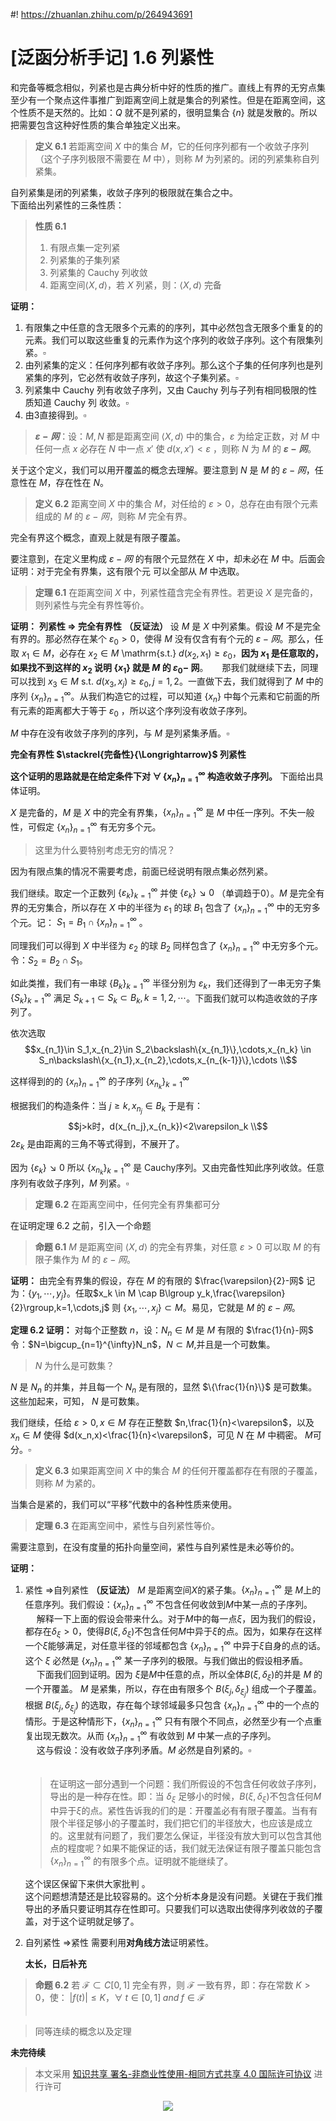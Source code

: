 #! https://zhuanlan.zhihu.com/p/264943691
# [泛函分析手记] 1.6 列紧性
和完备等概念相似，列紧也是古典分析中好的性质的推广。直线上有界的无穷点集至少有一个聚点这件事推广到距离空间上就是集合的列紧性。但是在距离空间，这个性质不是天然的。比如：$Q$ 就不是列紧的，很明显集合 $\{n\}$ 就是发散的。所以把需要包含这种好性质的集合单独定义出来。
> **定义 6.1** 若距离空间 $X$ 中的集合 $M$，它的任何序列都有一个收敛子序列（这个子序列极限不需要在 $M$ 中），则称 $M$ 为列紧的。闭的列紧集称自列紧集。

自列紧集是闭的列紧集，收敛子序列的极限就在集合之中。  
下面给出列紧性的三条性质：
> **性质 6.1** 
> 1. 有限点集一定列紧
> 2. 列紧集的子集列紧
> 3. 列紧集的 $\mathrm{Cauchy}$ 列收敛
> 4. 距离空间$\langle X,d \rangle$，若 $X$ 列紧，则：$\langle X,d \rangle$ 完备
 
**证明：**
1. 有限集之中任意的含无限多个元素的的序列，其中必然包含无限多个重复的的元素。我们可以取这些重复的元素作为这个序列的收敛子序列。这个有限集列紧。$\square$
2. 由列紧集的定义：任何序列都有收敛子序列。那么这个子集的任何序列也是列紧集的序列，它必然有收敛子序列，故这个子集列紧。$\square$
3. 列紧集中 $\mathrm{Cauchy}$ 列有收敛子序列，又由 $\mathrm{Cauchy}$ 列与子列有相同极限的性质知道 $\mathrm{Cauchy}$ 列 收敛。$\square$
4. 由3直接得到。$\square$

> **$\varepsilon-网$**：设：$M,N$ 都是距离空间 $\langle X,d\rangle$ 中的集合，$\varepsilon$ 为给定正数，对 $M$ 中任何一点 $x$ 必存在 $N$ 中一点 $x'$ 使 $d(x,x')<\varepsilon$ ，则称 $N$ 为 $M$ 的 **$\varepsilon-网$**。

关于这个定义，我们可以用开覆盖的概念去理解。要注意到 $N$ 是 $M$ 的 $\varepsilon-网$，任意性在 $M$，存在性在 $N$。

>**定义 6.2** 距离空间 $X$ 中的集合 $M$，对任给的 $\varepsilon>0$，总存在由有限个元素组成的 $M$ 的 $\varepsilon-网$，则称 $M$ 完全有界。

完全有界这个概念，直观上就是有限子覆盖。

要注意到，在定义里构成 $\varepsilon-网$ 的有限个元显然在 $X$ 中，却未必在 $M$ 中。后面会证明：对于完全有界集，这有限个元         可以全部从 $M$ 中选取。

> **定理 6.1** 在距离空间 $X$ 中，列紧性蕴含完全有界性。若更设 $X$ 是完备的，则列紧性与完全有界性等价。

**证明：**
**列紧性 $\Rightarrow$ 完全有界性**    **（反证法）** 设 $M$ 是 $X$ 中列紧集。假设 $M$ 不是完全有界的。那必然存在某个 $\varepsilon_0 > 0$，使得 $M$ 没有仅含有有个元的 $\varepsilon-网$。那么，任取 $x_1 \in M$，必存在 $x_2 \in M$ \mathrm{s.t.} $d(x_2,x_1) \geqslant \varepsilon_0$，**因为 $x_1$ 是任意取的，如果找不到这样的 $x_2$ 说明 $\{x_1\}$ 就是 $M$ 的 $\varepsilon_0-$ 网**。
　
那我们就继续下去，同理可以找到 $x_3\in M$ s.t. $d(x_3,x_j)\geqslant \varepsilon_0,j=1,2$。一直做下去，我们就得到了 $M$ 中的序列 $\{x_n\}_{n=1}^{\infty}$。从我们构造它的过程，可以知道 $\{x_n\}$ 中每个元素和它前面的所有元素的距离都大于等于 $\varepsilon_0$ ，所以这个序列没有收敛子序列。
　

$M$ 中存在没有收敛子序列的序列，与 $M$ 是列紧集矛盾。$\square$
 
**完全有界性 $\stackrel{完备性}{\Longrightarrow}$ 列紧性**  

**这个证明的思路就是在给定条件下对 $\forall\,\{x_n\}_{n=1}^{\infty}$ 构造收敛子序列。** 下面给出具体证明。 


$X$ 是完备的，$M$ 是 $X$ 中的完全有界集，$\{x_n\}_{n=1}^{\infty}$ 是 $M$ 中任一序列。不失一般性，可假定 $\{x_n\}_{n=1}^{\infty}$ 有无穷多个元。

>这里为什么要特别考虑无穷的情况？

因为有限点集的情况不需要考虑，前面已经说明有限点集必然列紧。
    
    
我们继续。取定一个正数列 $\{\varepsilon_k\}_{k=1}^{\infty}$ 并使 $\{\varepsilon_k\}\searrow0$ （单调趋于0）。$M$ 是完全有界的无穷集合，所以存在 $X$ 中的半径为 $\varepsilon_1$ 的球 $B_1$ 包含了 $\{x_n\}_{n=1}^{\infty}$ 中的无穷多个元。记： $S_1=B_1\cap\{x_n\}_{n=1}^{\infty}$ 。

同理我们可以得到 $X$ 中半径为 $\varepsilon_2$ 的球 $B_2$ 同样包含了 $\{x_n\}_{n=1}^{\infty}$ 中无穷多个元。令：$S_2=B_2\cap S_1$。

如此类推，我们有一串球 $\{B_k\}_{k=1}^{\infty}$ 半径分别为 $\varepsilon_k$，我们还得到了一串无穷子集 $\{S_k\}_{k=1}^{\infty}$ 满足 $S_{k+1}\subset S_k \subset B_k,k=1,2,\cdots$。下面我们就可以构造收敛的子序列了。

依次选取
$$x_{n_1}\in S_1,x_{n_2}\in S_2\backslash\{x_{n_1}\},\cdots,x_{n_k} \in S_n\backslash\{x_{n_1},x_{n_2},\cdots,x_{n_{k-1}}\},\cdots \\$$

这样得到的的 $\{x_n\}_{n=1}^{\infty}$ 的子序列 $\{x_{n_{k}}\}_{k=1}^{\infty}$ 

根据我们的构造条件：当 $j\geqslant k,x_{n_j}\in B_k$ 于是有：
$$j>k时，d(x_{n_j},x_{n_k})<2\varepsilon_k \\$$
$2\varepsilon_k$ 是由距离的三角不等式得到，不展开了。
    
因为 $\{\varepsilon_k\}\searrow0$ 所以 $\{x_{n_{k}}\}_{k=1}^{\infty}$ 是 $\mathrm{Cauchy}$序列。又由完备性知此序列收敛。任意序列有收敛子序列，$M$ 列紧。$\square$

> **定理 6.2** 在距离空间中，任何完全有界集都可分

在证明定理 6.2 之前，引入一个命题
> **命题 6.1** $M$ 是距离空间 $\langle X,d\rangle$ 的完全有界集，对任意 $\varepsilon >0$ 可以取 $M$ 的有限子集作为 $M$ 的 $\varepsilon-网$。

**证明：** 由完全有界集的假设，存在 $M$ 的有限的 $\frac{\varepsilon}{2}-网$ 记为：$\{y_1, \cdots ,y_j\}$。任取$x_k \in M \cap B\lgroup y_k,\frac{\varepsilon}{2}\rgroup,k=1,\cdots,j$ 则 $\{x_1,\cdots ,x_j\}\subset M$。易见，它就是 $M$ 的 $\varepsilon-网$。

**定理 6.2 证明：** 对每个正整数 $n$，设：$N_n\in M$ 是 $M$ 有限的 $\frac{1}{n}-网$ 令：$N=\bigcup_{n=1}^{\infty}N_n$，$N \subset M$,并且是一个可数集。

> $N$ 为什么是可数集？

$N$ 是 $N_n$ 的并集，并且每一个 $N_n$ 是有限的，显然 $\{\frac{1}{n}\}$ 是可数集。这些加起来，可知， $N$ 是可数集。

我们继续，任给 $\varepsilon >0,x\in M$ 存在正整数 $n,\frac{1}{n}<\varepsilon$，以及 $x_n\in M$ 使得 $d(x_n,x)<\frac{1}{n}<\varepsilon$，可见 $N$ 在 $M$ 中稠密。 $M$可分。$\square$

> **定义 6.3** 如果距离空间 $X$ 中的集合 $M$ 的任何开覆盖都存在有限的子覆盖，则称 $M$ 为紧的。

当集合是紧的，我们可以“平移”代数中的各种性质来使用。

> **定理 6.3** 在距离空间中，紧性与自列紧性等价。

需要注意到，在没有度量的拓扑向量空间，紧性与自列紧性是未必等价的。

**证明：**
1. 紧性 $\Longrightarrow$自列紧性
   **（反证法）** $M$ 是距离空间$X$的紧子集。$\{x_n\}_{n=1}^{\infty}$ 是 $M$上的任意序列。我们假设：$\{x_n\}_{n=1}^{\infty}$ 不包含任何收敛到$M$中某一点的子序列。   
   　
   解释一下上面的假设会带来什么。对于$M$中的每一点$\xi$，因为我们的假设，都存在$\delta_\xi >0$，使得$B(\xi,\delta_\xi)$不包含任何$M$中异于$\xi$的点。因为，如果存在这样一个$\xi$能够满足，对任意半径的邻域都包含 $\{x_n\}_{n=1}^{\infty}$ 中异于$\xi$自身的点的话。这个 $\xi$ 必然是 $\{x_n\}_{n=1}^{\infty}$ 某一子序列的极限。与我们做出的假设相矛盾。  
   　
   下面我们回到证明。因为 $\xi$是$M$中任意的点，所以全体$B(\xi,\delta_\xi)$的并是 $M$ 的一个开覆盖。 $M$ 是紧集，所以，存在由有限多个 $B(\xi_j,\delta_{\xi_j})$ 组成一个子覆盖。根据 $B(\xi_j,\delta_{\xi_j})$ 的选取，存在每个球邻域最多只包含 $\{x_n\}_{n=1}^{\infty}$ 中的一个点的情形。于是这种情形下，$\{x_n\}_{n=1}^{\infty}$ 只有有限个不同点，必然至少有一个点重复出现无数次。从而 $\{x_n\}_{n=1}^{\infty}$ 有收敛到 $M$ 中某一点的子序列。  
   　
   这与假设：没有收敛子序列矛盾。$M$ 必然是自列紧的。$\square$  
   　

    > 在证明这一部分遇到一个问题：我们所假设的不包含任何收敛子序列，导出的是一种存在性。即：当 $\delta_\xi$ 足够小的时候，$B(\xi,\delta_\xi)$不包含任何$M$中异于$\xi$的点。紧性告诉我的们的是：开覆盖必有有限子覆盖。当有有限个半径足够小的子覆盖时，我们把它们的半径放大，也应该是成立的。这里就有问题了，我们要怎么保证，半径没有放大到可以包含其他点的程度呢？如果不能保证的话，我们就无法保证有限子覆盖只能包含 $\{x_n\}_{n=1}^{\infty}$ 的有限多个点。证明就不能继续了。

    这个误区保留下来供大家批判 。  
    这个问题想清楚还是比较容易的。这个分析本身是没有问题。关键在于我们推导出的矛盾只要证明其存在性即可。只要我们可以选取出使得序列收敛的子覆盖，对于这个证明就足够了。

2. 自列紧性 $\Longrightarrow$紧性
   需要利用**对角线方法**证明紧性。
   　

   **太长，日后补充** 

> **命题 6.2** 若 $\mathscr{F} \subset C[0,1]$ 完全有界，则 $\mathscr{F}$ 一致有界，即：存在常数 $K>0$，使：
$\lvert f(t) \rvert \leqslant K ，\forall \;t \in [0,1] \; and  \; f\in \mathscr{F}$  
　

> 同等连续的概念以及定理

**未完待续**

> 本文采用 [知识共享 署名-非商业性使用-相同方式共享 4.0 国际许可协议](https://creativecommons.org/licenses/by-nc-sa/4.0/deed.zh-Hans) 进行许可

<div align=center>
<img src="https://mirrors.creativecommons.org/presskit/buttons/88x31/svg/by-nc-sa.svg" />
</div>